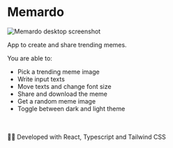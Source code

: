 # Memardo

![Memardo desktop screenshot](https://memardo.vercel.app/memardo-desktop.webp)

App to create and share trending memes.

You are able to:
- Pick a trending meme image
- Write input texts
- Move texts and change font size
- Share and download the meme
- Get a random meme image
- Toggle between dark and light theme

<br>
<br>
👨‍💻 Developed with React, Typescript and Tailwind CSS
